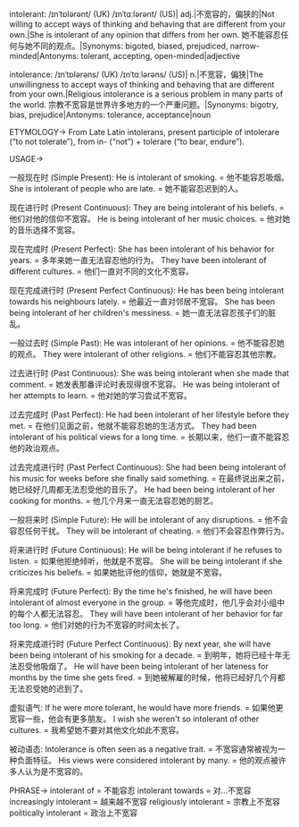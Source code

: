intolerant: /ɪnˈtɒlərənt/ (UK) /ɪnˈtɑːlərənt/ (US)| adj.|不宽容的，偏狭的|Not willing to accept ways of thinking and behaving that are different from your own.|She is intolerant of any opinion that differs from her own. 她不能容忍任何与她不同的观点。|Synonyms: bigoted, biased, prejudiced, narrow-minded|Antonyms: tolerant, accepting, open-minded|adjective

intolerance: /ɪnˈtɒlərəns/ (UK) /ɪnˈtɑːlərəns/ (US)| n.|不宽容，偏狭|The unwillingness to accept ways of thinking and behaving that are different from your own.|Religious intolerance is a serious problem in many parts of the world. 宗教不宽容是世界许多地方的一个严重问题。|Synonyms: bigotry, bias, prejudice|Antonyms: tolerance, acceptance|noun


ETYMOLOGY->
From Late Latin intolerans, present participle of intolerare (“to not tolerate”), from in- (“not”) + tolerare (“to bear, endure”).


USAGE->

一般现在时 (Simple Present):
He is intolerant of smoking. = 他不能容忍吸烟。
She is intolerant of people who are late. = 她不能容忍迟到的人。

现在进行时 (Present Continuous):
They are being intolerant of his beliefs. = 他们对他的信仰不宽容。
He is being intolerant of her music choices. = 他对她的音乐选择不宽容。


现在完成时 (Present Perfect):
She has been intolerant of his behavior for years. = 多年来她一直无法容忍他的行为。
They have been intolerant of different cultures. = 他们一直对不同的文化不宽容。

现在完成进行时 (Present Perfect Continuous):
He has been being intolerant towards his neighbours lately. = 他最近一直对邻居不宽容。
She has been being intolerant of her children's messiness. = 她一直无法容忍孩子们的脏乱。

一般过去时 (Simple Past):
He was intolerant of her opinions. = 他不能容忍她的观点。
They were intolerant of other religions. = 他们不能容忍其他宗教。

过去进行时 (Past Continuous):
She was being intolerant when she made that comment. = 她发表那番评论时表现得很不宽容。
He was being intolerant of her attempts to learn. = 他对她的学习尝试不宽容。

过去完成时 (Past Perfect):
He had been intolerant of her lifestyle before they met. = 在他们见面之前，他就不能容忍她的生活方式。
They had been intolerant of his political views for a long time. = 长期以来，他们一直不能容忍他的政治观点。

过去完成进行时 (Past Perfect Continuous):
She had been being intolerant of his music for weeks before she finally said something. = 在最终说出来之前，她已经好几周都无法忍受他的音乐了。
He had been being intolerant of her cooking for months. = 他几个月来一直无法容忍她的厨艺。


一般将来时 (Simple Future):
He will be intolerant of any disruptions. = 他不会容忍任何干扰。
They will be intolerant of cheating. = 他们不会容忍作弊行为。


将来进行时 (Future Continuous):
He will be being intolerant if he refuses to listen. = 如果他拒绝倾听，他就是不宽容。
She will be being intolerant if she criticizes his beliefs. = 如果她批评他的信仰，她就是不宽容。

将来完成时 (Future Perfect):
By the time he's finished, he will have been intolerant of almost everyone in the group. = 等他完成时，他几乎会对小组中的每个人都无法容忍。
They will have been intolerant of her behavior for far too long. = 他们对她的行为不宽容的时间太长了。

将来完成进行时 (Future Perfect Continuous):
By next year, she will have been being intolerant of his smoking for a decade. = 到明年，她将已经十年无法忍受他吸烟了。
He will have been being intolerant of her lateness for months by the time she gets fired. = 到她被解雇的时候，他将已经好几个月都无法忍受她的迟到了。


虚拟语气:
If he were more tolerant, he would have more friends. = 如果他更宽容一些，他会有更多朋友。
I wish she weren't so intolerant of other cultures. = 我希望她不要对其他文化如此不宽容。

被动语态:
Intolerance is often seen as a negative trait. = 不宽容通常被视为一种负面特征。
His views were considered intolerant by many. = 他的观点被许多人认为是不宽容的。



PHRASE->
intolerant of = 不能容忍
intolerant towards = 对…不宽容
increasingly intolerant = 越来越不宽容
religiously intolerant = 宗教上不宽容
politically intolerant = 政治上不宽容

